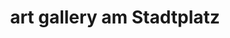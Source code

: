---
title: "art gallery am Stadtplatz"
url: /bad-duerkheim/art-gallery-am-stadtplatz/
shop: Kunst
---